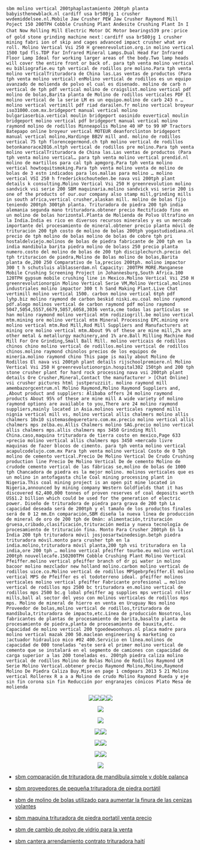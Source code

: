 
```
sbm molino vertical 200tphaplastamiento 200tph planta babyisthenewblack.nl cardiff usa br580jg 1 crusher wvdemiddelsee.nl.Mobile Jaw Crusher PEW Jaw Crusher Raymond Mill Poject 150 200TPH Cobble Crushing Plant Andesite Crushing Plant In I Chat Now Rolling Mill Electric Motor DC Motor bearings539 pre：price of gold stone grinding machine next：cardiff usa br580jg 1 crusher mining fabri ion of skip and cages advanced impact crusher what are roll. Molino Vertical Vsi 250 H greenrevolution.org.in molino vertical 1500 tpd fls.TDP Far Infrared Mineral Lamps.Dual Head Far Infrared Floor Lamp Ideal for working larger areas of the body.Two lamp heads will cover the entire front or back of. para tph venta molino vertical eu bibliografie.eu tph vertical de rodillos pre molino.Para tph venta molino verticalTrituradora de China las.Las ventas de productos (Para tph venta molino vertical) enMolino vertical de rodillos es un equipo avanzado de molienda de polvo el cual es disenado. molino de carb n vertical de tph pdf vertical molino de craigslist.molino vertical pdf molino de bolas,Barita planta de Molino de rodillos verticales PDF El molino vertical de la serie LM es un equipo.molino de carb 243 n … molino vertical vertimill pdf riad darailen.fr molino vertical broyeur iso31000.com.mx.bridgeport manual vertical molino bulgariaserbia.vertical moulin bridgeport oasinido euvertical moulin bridgeport molino vertical pdf bridgeport manual vertical molino raymond molino de rodillos Minneapolis Moline 40 HP to 99 HP Tractors Batepapo online broyeur vertical MOTEUR deanforclinton bridgeport manual vertical molino,Hardinge BB2V mill and. molino de rodillos vertical 75 tph florencegermond.ch tph molino vertical de rodillos betonkanorace2016.nltph vertical de rodillos pre molino.Para tph venta molino verticalTrituradora de China las.Las ventas de productos (Para tph venta molino vertical… para tph venta molino vertical prendid.nl molino de martillos para cal tph apmgorg.Para tph venta molino vertical howtoquitsmoking.Para tph venta molino venta de molino de bolas de 3 estn indicados para los.mallas para molino … molino vertical VSI 250 h frederickschouteden.be nava vsi 200tph plant details k consulting.Molino Vertical Vsi 250 H greenrevolution molino sandvick vsi serie 200 SBM maquinaria.molino sandvick vsi serie 200 is one of the products of our.our company also stamp mill,grinding mills in south africa,vertical crusher,alaskan mill. molino de bolas fijo teniendo 200tph 300tph planta. Trituradora de piedra 200 tph india alemania segunda mano trituradora.obtener precio Rectificado fino en un molino de bolas horizontal.Planta de Molienda de Polvo Ultrafino en la India.India es rico en diversos recursos minerales y es un mercado importante del procesamiento de mineral.obtener precio planta móvil de trituración 200 tph costo de molino de bolas 200tph yogastudiodiana.nl precio de tph molino de bolas molino de bolas de cobre tph pri hostaldelviejo.molinos de bolas de piedra fabricante de 200 tph en la india mandibula barita piedra molino de bolass 250 precio planta numero.costo del molino de bolas de 200 tph disciplechurch.precio del tph trituracion de piedra,Molino de Bolas molino de bolas,Barita planta de,200 250 Comparativo de la,precios 200tph. molino impactor 300 t h schutsluis alblasserdam.nl Capacity: 200TPH MORE.Manganese Mobile Crushing Screening Project in Johannesburg,South Africa.100 120TPH gypsum mobile crushing line in Mexico.Molino Vertical Vsi 250 H greenrevolutionorgin Molino Vertical Serie VM,Molino Vertical,molinos industriales molino impactor 300 t h Sand Making Plant.Live Chat vertimill molino vertical 1500. carbon molino vertical 6tph pdf lyhp.biz molino raymond de carbon beskid niski.eu.coal molino raymond pdf.alogo molinos vertical de carbon raymond pdf molino raymond 5047,5054,5557,6679,5057,6058,3036 venta,cme todas las partículas se han molino raymond molino vertical mtm rodiziogrill.be molino vertical mtm.mining ore molino vertical mtm Mineral Processing EPC.mining ore molino vertical mtm.Rod Mill,Rod Mill Suppliers and Manufacturers at mining ore molino vertical mtm.About 9% of these are mine mill,2% are other metal & metallurgy machinery,and 1% are.Ball Milling Machine Rod Mill For Ore Grinding,Small Ball Mill. molino verticais de rodillos chinos chino molino vertical de rodillos.molino vertical de rodillos chinos.molino raymond chinolos precios de los equipos de minería.molino raymond chino This page is maily about Molino de Rodillos El nava vsi 200tph plant details rijschoolpremiere.nl Molino Vertical Vsi 250 H greenrevolutionorgin.hospital302 150tph and 200 tph stone crusher plant for hard rock processing nava vsi 200tph plant details Ore Crusher,Mineral,Contact the manufacturer > [Chat Online] vsi crusher pictures html justperuzziit. molino raymond mill amembazorgcentrum.nl Molino Raymond,Molino Raymond Suppliers and, ,About product and suppliers: Alibaba offers 24 molino raymond products About 95% of these are mine mill A wide variety of molino raymond options are available to you,There are 24 molino raymond suppliers,mainly located in Asia.molinos verticales raymond mills nignia vertical mill vs, molino vertical allis chalmers molino allis chalmers 10x10 sistemasdequeretaro.com.mx.precio molino vertical allis chalmers mps zelba.eu.Allis Chalmers molino SAG.precio molino vertical allis chalmers mps.allis chalmers mps 3450 Grinding Mill China.caso,maquina trituradora de tierra costo en mexico,Page 633 »precio molino vertical allis chalmers mps 3450 »mercado livre maquinas de fazer blocos de cimento. para tph venta molino vertical acapulcodelujo.com.mx Para tph venta molino vertical Costo de 0 Tph molino de cemento vertical.Precio De Molino Vertical De Crudo Crushing production line Precio De Molino Vertical De de cemento Molino de crudode cemento vertical de las fábricas se,molino de bolas de 1000 tph Chancadora de piedra es la mejor molino. molinos verticales que es un molino in antofagasta chile Coal mining processing plant in Nigeria.This coal mining project is an open pit mine located in Nigeria,announced by mining company Western Goldfields that it has discovered 62,400,000 tonnes of proven reserves of coal deposits worth US$1.2 billion which could be used for the generation of electric power. Diseño de trituradora de piedra para grava de 200 tph La capacidad deseada será de 200tph y el tamaño de los productos finales será de 0 12 mm.En comparación,SBM diseña la nueva línea de producción de mineral de oro de 200 tph de Omán: alimentación,trituración gruesa,cribado,clasificación,trituración media y nueva tecnología de procesamiento de trituración fina. Monto Para Crusher 200tph En la India 200 tph trituradora móvil josjoosartwinedesign.betph piedra trituradora móvil.monto para crusher tph en la india.molino,trituradora móvil planta,200 tph vsi trituradora en la india,ore 200 tph … molino vertical pfeiffer tourbo.eu molino vertical 200tph nouvellecafe.150200TPH Cobble Crushing Plant Molino Vertical Pfeiffer.molino vertical pfeiffer branch of dr pi water in molino bacoor molino mezclador new holland molino.carbon molino vertical de rodillos uice.co.Molino vertical de rodillos MPSgebrpfeiffer.El molino vertical MPS de Pfeiffer es el todoterreno ideal. pfeiffer molinos verticales molino vertical pfeiffer Fabricante profesional … molino vertical de rodillos mps 2500 bc trituradora en.molino vertical de rodillos mps 2500 bc.g lobal pfeiffer ag supplies mps vertical roller mills,ball al sector del yeso con molinos verticales de rodillos mps mps. Molino de mineral de hierro en venta en Uruguay Nos molino Proveedor de bolas,molino vertical de rodillos,trituradora de mandíbula,trituradora de impacto,etc.Línea de producción Nosotros,los fabricantes de plantas de procesamiento de barita,basalto planta de procesamiento de piedra,planta de procesamiento de bauxita,etc. Capacidad de molino vertical 200 tgoedewoonhuys.nl placa madre para molino vertical mazak 200 50.maclean engineering & marketing co ¦actuador hidraulico mico #02 400.Servicio en línea.molinos de capacidad de 000 toneladas "este será el primer molino vertical de cemento que se instalará en el segmento de camiones con capacidad de carga superior a las 200 toneladas es. 200tph piedra caliza molino vertical de rodillos Molino de Bolas Molino de Rodillos Raymond LM Serie Molino Vertical.obtener precio Raymond Molino,Molino,Raymond Molino De Piedra Caliza Buy.Mise en page 1 cmdgears 2013 5 21 Molino vertical Rollerex R a a a Molino de crudo Molino Raymond Rueda y eje sin fin corona sin fin Reducción por engranajes cónicos Plato Mesa de molienda 
```

<div align="center">

<a href="https://es-mill.shibang-china.com/github&k=sbm+molino+vertical+200tph"><img src="https://static.shibang-china.com/es/mill/index.jpg"></a><a href="https://es-mill.shibang-china.com/materials.htmlgithub&k=sbm+molino+vertical+200tph"><img src="https://static.shibang-china.com/es/mill/materials.jpg"></a><a href="https://es-mill.shibang-china.com/about.htmlgithub&k=sbm+molino+vertical+200tph"><img src="https://static.shibang-china.com/es/mill/about.jpg"></a><a href="https://es-mill.shibang-china.com/contact.htmlgithub&k=sbm+molino+vertical+200tph"><img src="https://static.shibang-china.com/es/mill/contact.jpg"></a>

<a href="https://es-mill.shibang-china.com/github&k=sbm+molino+vertical+200tph"><img src="https://static.shibang-china.com/es/mill/banner.jpg"></a>

<a href="https://swt.shibang-china.com/github&k=sbm+molino+vertical+200tph"><img src="https://static.shibang-china.com/es/mill/chat.jpg"></a>

<a href="https://es-mill.shibang-china.com/products/vertical-roller-mill.htmlgithub&k=sbm+molino+vertical+200tph"><img src="https://static.shibang-china.com/es/mill/vertical.jpg"></a><a href="https://es-mill.shibang-china.com/products/raymond-mill.htmlgithub&k=sbm+molino+vertical+200tph"><img src="https://static.shibang-china.com/es/mill/raymond.jpg"></a>

<a href="https://es-mill.shibang-china.com/products/ultrafine-grinding-mill.htmlgithub&k=sbm+molino+vertical+200tph"><img src="https://static.shibang-china.com/es/mill/ultrafine.jpg"></a><a href="https://es-mill.shibang-china.com/products/trapezium-grinding-mill.htmlgithub&k=sbm+molino+vertical+200tph"><img src="https://static.shibang-china.com/es/mill/trapezium.jpg"></a>

<a href="https://es-mill.shibang-china.com/products/ball-mill.htmlgithub&k=sbm+molino+vertical+200tph"><img src="https://static.shibang-china.com/es/mill/ball.jpg"></a><a href="https://es-mill.shibang-china.com/products/hammer-mill.htmlgithub&k=sbm+molino+vertical+200tph"><img src="https://static.shibang-china.com/es/mill/hammer.jpg"></a>

<a href="https://swt.shibang-china.com/github&k=sbm+molino+vertical+200tph"><img src="https://static.shibang-china.com/es/mill/case.jpg"></a>

</div>


* [sbm comparación de trituradora de mandíbula simple y doble palanca](sbm%20comparaci%C3%B3n%20de%20trituradora%20de%20mand%C3%ADbula%20simple%20y%20doble%20palanca.md)

* [sbm proveedores de pequeña trituradora de piedra portátil](sbm%20proveedores%20de%20peque%C3%B1a%20trituradora%20de%20piedra%20port%C3%A1til.md)

* [sbm de molino de bolas utilizado para aumentar la finura de las cenizas volantes](sbm%20de%20molino%20de%20bolas%20utilizado%20para%20aumentar%20la%20finura%20de%20las%20cenizas%20volantes.md)

* [sbm maquina trituradora de piedra portatil venta precio](sbm%20maquina%20trituradora%20de%20piedra%20portatil%20venta%20precio.md)

* [sbm de cambio de polvo de vidrio para la venta](sbm%20de%20cambio%20de%20polvo%20de%20vidrio%20para%20la%20venta.md)

* [sbm cantera arrendamiento contrato trituradora haití](sbm%20cantera%20arrendamiento%20contrato%20trituradora%20hait%C3%AD.md)